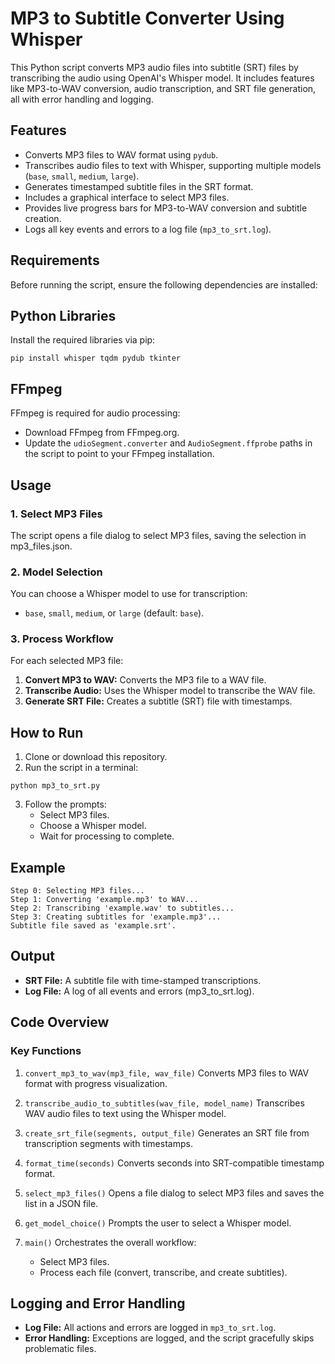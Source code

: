 # MP3 to Subtitle Converter Using Whisper
This Python script converts MP3 audio files into subtitle (SRT) files by transcribing the audio using OpenAI's Whisper model. It includes features like MP3-to-WAV conversion, audio transcription, and SRT file generation, all with error handling and logging.


## Features
- Converts MP3 files to WAV format using `pydub`.<br>
- Transcribes audio files to text with Whisper, supporting multiple models (`base`, `small`, `medium`, `large`).<br>
- Generates timestamped subtitle files in the SRT format.<br>
- Includes a graphical interface to select MP3 files.<br>
- Provides live progress bars for MP3-to-WAV conversion and subtitle creation.<br>
- Logs all key events and errors to a log file (`mp3_to_srt.log`).<br>


## Requirements
Before running the script, ensure the following dependencies are installed:<br>

## Python Libraries
Install the required libraries via pip:<br>
```
pip install whisper tqdm pydub tkinter
```
## FFmpeg
FFmpeg is required for audio processing:<br>

- Download FFmpeg from FFmpeg.org.<br>
- Update the `udioSegment.converter` and `AudioSegment.ffprobe` paths in the script to point to your FFmpeg installation.

## Usage
### 1. Select MP3 Files<br>
The script opens a file dialog to select MP3 files, saving the selection in mp3_files.json.

### 2. Model Selection<br>
You can choose a Whisper model to use for transcription:

- `base`, `small`, `medium`, or `large` (default: `base`).
  
### 3. Process Workflow
For each selected MP3 file:

1. **Convert MP3 to WAV:** Converts the MP3 file to a WAV file.<br>
2. **Transcribe Audio:** Uses the Whisper model to transcribe the WAV file.<br>
3. **Generate SRT File:** Creates a subtitle (SRT) file with timestamps.<br>

## How to Run
1. Clone or download this repository.<br>
2. Run the script in a terminal:<br>
```
python mp3_to_srt.py
```
3. Follow the prompts:<br>
   - Select MP3 files.<br>
   - Choose a Whisper model.<br>
   - Wait for processing to complete.<br>

## Example<br>
```
Step 0: Selecting MP3 files...
Step 1: Converting 'example.mp3' to WAV...
Step 2: Transcribing 'example.wav' to subtitles...
Step 3: Creating subtitles for 'example.mp3'...
Subtitle file saved as 'example.srt'.
```

## Output
- **SRT File:** A subtitle file with time-stamped transcriptions.<br>
- **Log File:** A log of all events and errors (mp3_to_srt.log).<br>

## Code Overview
### Key Functions
1. `convert_mp3_to_wav(mp3_file, wav_file)` Converts MP3 files to WAV format with progress visualization.

2. `transcribe_audio_to_subtitles(wav_file, model_name)` Transcribes WAV audio files to text using the Whisper model.

3. `create_srt_file(segments, output_file)` Generates an SRT file from transcription segments with timestamps.

4. `format_time(seconds)` Converts seconds into SRT-compatible timestamp format.

5. `select_mp3_files()` Opens a file dialog to select MP3 files and saves the list in a JSON file.

6. `get_model_choice()` Prompts the user to select a Whisper model.

7. `main()` Orchestrates the overall workflow:

    - Select MP3 files.<br>
    - Process each file (convert, transcribe, and create subtitles).<br>
    
## Logging and Error Handling
- **Log File:** All actions and errors are logged in `mp3_to_srt.log`.<br>
- **Error Handling:** Exceptions are logged, and the script gracefully skips problematic files.
